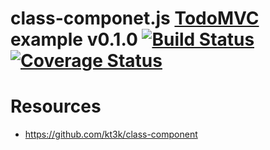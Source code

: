 # class-componet.js [TodoMVC](http://todomvc.com/) example v0.1.0 [![Build Status](https://travis-ci.org/kt3k/class-component-todomvc.svg?branch=master)](https://travis-ci.org/kt3k/class-component-todomvc) [![Coverage Status](https://coveralls.io/repos/kt3k/class-component-todomvc/badge.svg?branch=master&service=github)](https://coveralls.io/github/kt3k/class-component-todomvc?branch=master)

# Resources

- https://github.com/kt3k/class-component
